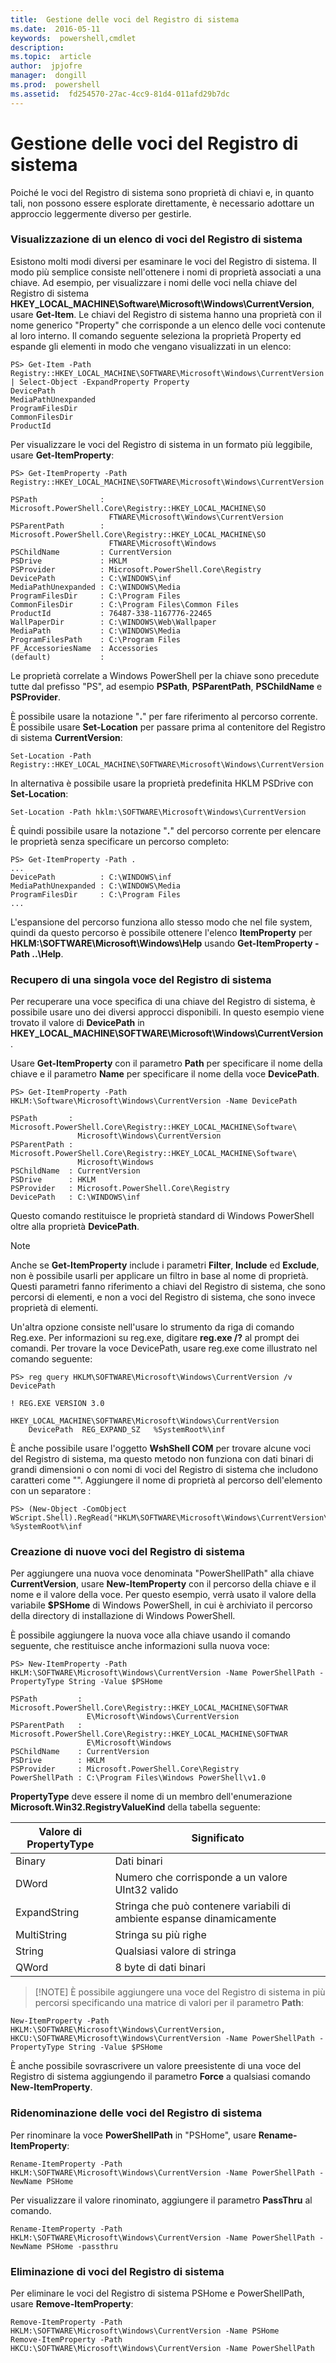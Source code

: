 ```yaml
---
title:  Gestione delle voci del Registro di sistema
ms.date:  2016-05-11
keywords:  powershell,cmdlet
description:  
ms.topic:  article
author:  jpjofre
manager:  dongill
ms.prod:  powershell
ms.assetid:  fd254570-27ac-4cc9-81d4-011afd29b7dc
---
```


# Gestione delle voci del Registro di sistema
Poiché le voci del Registro di sistema sono proprietà di chiavi e, in quanto tali, non possono essere esplorate direttamente, è necessario adottare un approccio leggermente diverso per gestirle.

### Visualizzazione di un elenco di voci del Registro di sistema
Esistono molti modi diversi per esaminare le voci del Registro di sistema. Il modo più semplice consiste nell'ottenere i nomi di proprietà associati a una chiave. Ad esempio, per visualizzare i nomi delle voci nella chiave del Registro di sistema **HKEY_LOCAL_MACHINE\Software\Microsoft\Windows\CurrentVersion**, usare **Get-Item**. Le chiavi del Registro di sistema hanno una proprietà con il nome generico "Property" che corrisponde a un elenco delle voci contenute al loro interno. Il comando seguente seleziona la proprietà Property ed espande gli elementi in modo che vengano visualizzati in un elenco:

```
PS> Get-Item -Path Registry::HKEY_LOCAL_MACHINE\SOFTWARE\Microsoft\Windows\CurrentVersion | Select-Object -ExpandProperty Property
DevicePath
MediaPathUnexpanded
ProgramFilesDir
CommonFilesDir
ProductId
```

Per visualizzare le voci del Registro di sistema in un formato più leggibile, usare **Get-ItemProperty**:

```
PS> Get-ItemProperty -Path Registry::HKEY_LOCAL_MACHINE\SOFTWARE\Microsoft\Windows\CurrentVersion

PSPath              : Microsoft.PowerShell.Core\Registry::HKEY_LOCAL_MACHINE\SO
                      FTWARE\Microsoft\Windows\CurrentVersion
PSParentPath        : Microsoft.PowerShell.Core\Registry::HKEY_LOCAL_MACHINE\SO
                      FTWARE\Microsoft\Windows
PSChildName         : CurrentVersion
PSDrive             : HKLM
PSProvider          : Microsoft.PowerShell.Core\Registry
DevicePath          : C:\WINDOWS\inf
MediaPathUnexpanded : C:\WINDOWS\Media
ProgramFilesDir     : C:\Program Files
CommonFilesDir      : C:\Program Files\Common Files
ProductId           : 76487-338-1167776-22465
WallPaperDir        : C:\WINDOWS\Web\Wallpaper
MediaPath           : C:\WINDOWS\Media
ProgramFilesPath    : C:\Program Files
PF_AccessoriesName  : Accessories
(default)           :
```

Le proprietà correlate a Windows PowerShell per la chiave sono precedute tutte dal prefisso "PS", ad esempio **PSPath**, **PSParentPath**, **PSChildName** e **PSProvider**.

È possibile usare la notazione "**.**" per fare riferimento al percorso corrente. È possibile usare **Set-Location** per passare prima al contenitore del Registro di sistema **CurrentVersion**:

```
Set-Location -Path Registry::HKEY_LOCAL_MACHINE\SOFTWARE\Microsoft\Windows\CurrentVersion
```

In alternativa è possibile usare la proprietà predefinita HKLM PSDrive con **Set-Location**:

```
Set-Location -Path hklm:\SOFTWARE\Microsoft\Windows\CurrentVersion
```

È quindi possibile usare la notazione "**.**" del percorso corrente per elencare le proprietà senza specificare un percorso completo:

```
PS> Get-ItemProperty -Path .
...
DevicePath          : C:\WINDOWS\inf
MediaPathUnexpanded : C:\WINDOWS\Media
ProgramFilesDir     : C:\Program Files
...
```

L'espansione del percorso funziona allo stesso modo che nel file system, quindi da questo percorso è possibile ottenere l'elenco **ItemProperty** per **HKLM:\SOFTWARE\Microsoft\Windows\Help** usando **Get-ItemProperty -Path ..\Help**.

### Recupero di una singola voce del Registro di sistema
Per recuperare una voce specifica di una chiave del Registro di sistema, è possibile usare uno dei diversi approcci disponibili. In questo esempio viene trovato il valore di **DevicePath** in **HKEY_LOCAL_MACHINE\SOFTWARE\Microsoft\Windows\CurrentVersion**.

Usare **Get-ItemProperty** con il parametro **Path** per specificare il nome della chiave e il parametro **Name** per specificare il nome della voce **DevicePath**.

```
PS> Get-ItemProperty -Path HKLM:\Software\Microsoft\Windows\CurrentVersion -Name DevicePath

PSPath       : Microsoft.PowerShell.Core\Registry::HKEY_LOCAL_MACHINE\Software\
               Microsoft\Windows\CurrentVersion
PSParentPath : Microsoft.PowerShell.Core\Registry::HKEY_LOCAL_MACHINE\Software\
               Microsoft\Windows
PSChildName  : CurrentVersion
PSDrive      : HKLM
PSProvider   : Microsoft.PowerShell.Core\Registry
DevicePath   : C:\WINDOWS\inf
```

Questo comando restituisce le proprietà standard di Windows PowerShell oltre alla proprietà **DevicePath**.

> [!NOTE]
> Anche se **Get-ItemProperty** include i parametri **Filter**, **Include** ed **Exclude**, non è possibile usarli per applicare un filtro in base al nome di proprietà. Questi parametri fanno riferimento a chiavi del Registro di sistema, che sono percorsi di elementi, e non a voci del Registro di sistema, che sono invece proprietà di elementi.

Un'altra opzione consiste nell'usare lo strumento da riga di comando Reg.exe. Per informazioni su reg.exe, digitare **reg.exe \/?** al prompt dei comandi. Per trovare la voce DevicePath, usare reg.exe come illustrato nel comando seguente:

```
PS> reg query HKLM\SOFTWARE\Microsoft\Windows\CurrentVersion /v DevicePath

! REG.EXE VERSION 3.0

HKEY_LOCAL_MACHINE\SOFTWARE\Microsoft\Windows\CurrentVersion
    DevicePath  REG_EXPAND_SZ   %SystemRoot%\inf
```

È anche possibile usare l'oggetto **WshShell COM** per trovare alcune voci del Registro di sistema, ma questo metodo non funziona con dati binari di grandi dimensioni o con nomi di voci del Registro di sistema che includono caratteri come "\". Aggiungere il nome di proprietà al percorso dell'elemento con un separatore \:

```
PS> (New-Object -ComObject WScript.Shell).RegRead("HKLM\SOFTWARE\Microsoft\Windows\CurrentVersion\DevicePath")
%SystemRoot%\inf
```

### Creazione di nuove voci del Registro di sistema
Per aggiungere una nuova voce denominata "PowerShellPath" alla chiave **CurrentVersion**, usare **New-ItemProperty** con il percorso della chiave e il nome e il valore della voce. Per questo esempio, verrà usato il valore della variabile **$PSHome** di Windows PowerShell, in cui è archiviato il percorso della directory di installazione di Windows PowerShell.

È possibile aggiungere la nuova voce alla chiave usando il comando seguente, che restituisce anche informazioni sulla nuova voce:

```
PS> New-ItemProperty -Path HKLM:\SOFTWARE\Microsoft\Windows\CurrentVersion -Name PowerShellPath -PropertyType String -Value $PSHome

PSPath         : Microsoft.PowerShell.Core\Registry::HKEY_LOCAL_MACHINE\SOFTWAR
                 E\Microsoft\Windows\CurrentVersion
PSParentPath   : Microsoft.PowerShell.Core\Registry::HKEY_LOCAL_MACHINE\SOFTWAR
                 E\Microsoft\Windows
PSChildName    : CurrentVersion
PSDrive        : HKLM
PSProvider     : Microsoft.PowerShell.Core\Registry
PowerShellPath : C:\Program Files\Windows PowerShell\v1.0
```

**PropertyType** deve essere il nome di un membro dell'enumerazione **Microsoft.Win32.RegistryValueKind** della tabella seguente:

|Valore di PropertyType|Significato|
|----------------------|-----------|
|Binary|Dati binari|
|DWord|Numero che corrisponde a un valore UInt32 valido|
|ExpandString|Stringa che può contenere variabili di ambiente espanse dinamicamente|
|MultiString|Stringa su più righe|
|String|Qualsiasi valore di stringa|
|QWord|8 byte di dati binari|

> [!NOTE] È possibile aggiungere una voce del Registro di sistema in più percorsi specificando una matrice di valori per il parametro **Path**:

```
New-ItemProperty -Path HKLM:\SOFTWARE\Microsoft\Windows\CurrentVersion, HKCU:\SOFTWARE\Microsoft\Windows\CurrentVersion -Name PowerShellPath -PropertyType String -Value $PSHome
```

È anche possibile sovrascrivere un valore preesistente di una voce del Registro di sistema aggiungendo il parametro **Force** a qualsiasi comando **New-ItemProperty**.

### Ridenominazione delle voci del Registro di sistema
Per rinominare la voce **PowerShellPath** in "PSHome", usare **Rename-ItemProperty**:

```
Rename-ItemProperty -Path HKLM:\SOFTWARE\Microsoft\Windows\CurrentVersion -Name PowerShellPath -NewName PSHome
```

Per visualizzare il valore rinominato, aggiungere il parametro **PassThru** al comando.

```
Rename-ItemProperty -Path HKLM:\SOFTWARE\Microsoft\Windows\CurrentVersion -Name PowerShellPath -NewName PSHome -passthru
```

### Eliminazione di voci del Registro di sistema
Per eliminare le voci del Registro di sistema PSHome e PowerShellPath, usare **Remove-ItemProperty**:

```
Remove-ItemProperty -Path HKLM:\SOFTWARE\Microsoft\Windows\CurrentVersion -Name PSHome
Remove-ItemProperty -Path HKCU:\SOFTWARE\Microsoft\Windows\CurrentVersion -Name PowerShellPath
```



<!--HONumber=May16_HO2-->


